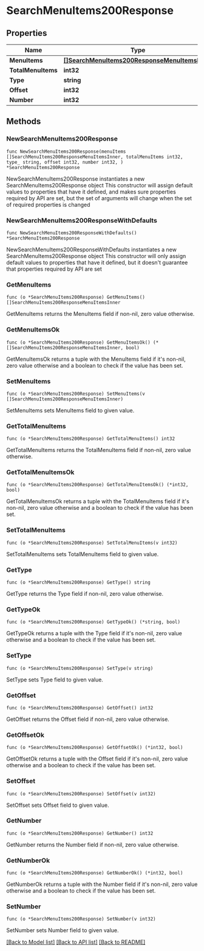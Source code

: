 # SearchMenuItems200Response

## Properties

Name | Type | Description | Notes
------------ | ------------- | ------------- | -------------
**MenuItems** | [**[]SearchMenuItems200ResponseMenuItemsInner**](SearchMenuItems200ResponseMenuItemsInner.md) |  | 
**TotalMenuItems** | **int32** |  | 
**Type** | **string** |  | 
**Offset** | **int32** |  | 
**Number** | **int32** |  | 

## Methods

### NewSearchMenuItems200Response

`func NewSearchMenuItems200Response(menuItems []SearchMenuItems200ResponseMenuItemsInner, totalMenuItems int32, type_ string, offset int32, number int32, ) *SearchMenuItems200Response`

NewSearchMenuItems200Response instantiates a new SearchMenuItems200Response object
This constructor will assign default values to properties that have it defined,
and makes sure properties required by API are set, but the set of arguments
will change when the set of required properties is changed

### NewSearchMenuItems200ResponseWithDefaults

`func NewSearchMenuItems200ResponseWithDefaults() *SearchMenuItems200Response`

NewSearchMenuItems200ResponseWithDefaults instantiates a new SearchMenuItems200Response object
This constructor will only assign default values to properties that have it defined,
but it doesn't guarantee that properties required by API are set

### GetMenuItems

`func (o *SearchMenuItems200Response) GetMenuItems() []SearchMenuItems200ResponseMenuItemsInner`

GetMenuItems returns the MenuItems field if non-nil, zero value otherwise.

### GetMenuItemsOk

`func (o *SearchMenuItems200Response) GetMenuItemsOk() (*[]SearchMenuItems200ResponseMenuItemsInner, bool)`

GetMenuItemsOk returns a tuple with the MenuItems field if it's non-nil, zero value otherwise
and a boolean to check if the value has been set.

### SetMenuItems

`func (o *SearchMenuItems200Response) SetMenuItems(v []SearchMenuItems200ResponseMenuItemsInner)`

SetMenuItems sets MenuItems field to given value.


### GetTotalMenuItems

`func (o *SearchMenuItems200Response) GetTotalMenuItems() int32`

GetTotalMenuItems returns the TotalMenuItems field if non-nil, zero value otherwise.

### GetTotalMenuItemsOk

`func (o *SearchMenuItems200Response) GetTotalMenuItemsOk() (*int32, bool)`

GetTotalMenuItemsOk returns a tuple with the TotalMenuItems field if it's non-nil, zero value otherwise
and a boolean to check if the value has been set.

### SetTotalMenuItems

`func (o *SearchMenuItems200Response) SetTotalMenuItems(v int32)`

SetTotalMenuItems sets TotalMenuItems field to given value.


### GetType

`func (o *SearchMenuItems200Response) GetType() string`

GetType returns the Type field if non-nil, zero value otherwise.

### GetTypeOk

`func (o *SearchMenuItems200Response) GetTypeOk() (*string, bool)`

GetTypeOk returns a tuple with the Type field if it's non-nil, zero value otherwise
and a boolean to check if the value has been set.

### SetType

`func (o *SearchMenuItems200Response) SetType(v string)`

SetType sets Type field to given value.


### GetOffset

`func (o *SearchMenuItems200Response) GetOffset() int32`

GetOffset returns the Offset field if non-nil, zero value otherwise.

### GetOffsetOk

`func (o *SearchMenuItems200Response) GetOffsetOk() (*int32, bool)`

GetOffsetOk returns a tuple with the Offset field if it's non-nil, zero value otherwise
and a boolean to check if the value has been set.

### SetOffset

`func (o *SearchMenuItems200Response) SetOffset(v int32)`

SetOffset sets Offset field to given value.


### GetNumber

`func (o *SearchMenuItems200Response) GetNumber() int32`

GetNumber returns the Number field if non-nil, zero value otherwise.

### GetNumberOk

`func (o *SearchMenuItems200Response) GetNumberOk() (*int32, bool)`

GetNumberOk returns a tuple with the Number field if it's non-nil, zero value otherwise
and a boolean to check if the value has been set.

### SetNumber

`func (o *SearchMenuItems200Response) SetNumber(v int32)`

SetNumber sets Number field to given value.



[[Back to Model list]](../README.md#documentation-for-models) [[Back to API list]](../README.md#documentation-for-api-endpoints) [[Back to README]](../README.md)


